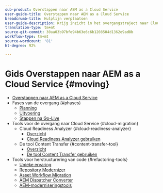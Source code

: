 ```yaml
---
sub-product: Overstappen naar AEM as a Cloud Service
user-guide-title: Overstappen naar AEM as a Cloud Service
breadcrumb-title: Hulplijn verplaatsen
user-guide-description: Krijg inzicht in het overgangstraject naar Cloud Service.
translation-type: tm+mt
source-git-commit: 30aa03b97bfe94b63e6c6b1208504d1362e9ad8b
workflow-type: tm+mt
source-wordcount: '81'
ht-degree: 92%

---
```



# Gids Overstappen naar AEM as a Cloud Service {#moving}

+ [Overstappen naar AEM as a Cloud Service](/help/move-to-cloud-service/home.md)
+ Fases van de overgang {#phases}
   + [Planning](/help/move-to-cloud-service/planning.md)
   + [Uitvoering](/help/move-to-cloud-service/execution.md)
   + [Stappen na Go-Live](/help/move-to-cloud-service/post-go-live.md)
+ Tools voor de overgang naar Cloud Service {#cloud-migration}
   + Cloud Readiness Analyzer {#cloud-readiness-analyzer}
      + [Overzicht](/help/move-to-cloud-service/cloud-readiness-analyzer/overview-cloud-readiness-analyzer.md)
      + [Cloud Readiness Analyzer gebruiken](/help/move-to-cloud-service/cloud-readiness-analyzer/using-cloud-readiness-analyzer.md)
   + De tool Content Transfer {#content-transfer-tool}
      + [Overzicht](/help/move-to-cloud-service/content-transfer-tool/overview-content-transfer-tool.md)
      + [De tool Content Transfer gebruiken](/help/move-to-cloud-service/content-transfer-tool/using-content-transfer-tool.md)
+ Tools voor herstructurering van code {#refactoring-tools}
   + [Unieke ervaring](/help/move-to-cloud-service/unified-experience.md)
   + [Repository Modernizer](/help/move-to-cloud-service/refactoring-tools/repo-modernizer.md)
   + [Asset Workflow Migration](/help/move-to-cloud-service/moving-to-aem-assets/asset-workflow-migration-tool.md)
   + [AEM Dispatcher Converter](/help/move-to-cloud-service/refactoring-tools/dispatcher-transformation-utility-tools.md)
   + [AEM-moderniseringstools](/help/move-to-cloud-service/refactoring-tools/aem-modernization-tools.md)

